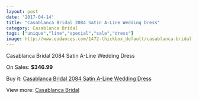 ```yaml
---
layout: post
date: '2017-04-14'
title: "Casablanca Bridal 2084 Satin A-Line Wedding Dress"
category: Casablanca Bridal
tags: ["unique","line","special","sale","dress"]
image: http://www.eudances.com/1472-thickbox_default/casablanca-bridal-2084-satin-a-line-wedding-dress.jpg
---
```

Casablanca Bridal 2084 Satin A-Line Wedding Dress

On Sales: **$346.99**
<a href="https://www.eudances.com/en/casablanca-bridal/517-casablanca-bridal-2084-satin-a-line-wedding-dress.html"><amp-img layout="responsive" width="600" height="600" src="//www.eudances.com/1472-thickbox_default/casablanca-bridal-2084-satin-a-line-wedding-dress.jpg" alt="Casablanca Bridal 2084 Satin A-Line Wedding Dress 0" /></a>
<a href="https://www.eudances.com/en/casablanca-bridal/517-casablanca-bridal-2084-satin-a-line-wedding-dress.html"><amp-img layout="responsive" width="600" height="600" src="//www.eudances.com/1474-thickbox_default/casablanca-bridal-2084-satin-a-line-wedding-dress.jpg" alt="Casablanca Bridal 2084 Satin A-Line Wedding Dress 1" /></a>
<a href="https://www.eudances.com/en/casablanca-bridal/517-casablanca-bridal-2084-satin-a-line-wedding-dress.html"><amp-img layout="responsive" width="600" height="600" src="//www.eudances.com/1473-thickbox_default/casablanca-bridal-2084-satin-a-line-wedding-dress.jpg" alt="Casablanca Bridal 2084 Satin A-Line Wedding Dress 2" /></a>

Buy it: [Casablanca Bridal 2084 Satin A-Line Wedding Dress](https://www.eudances.com/en/casablanca-bridal/517-casablanca-bridal-2084-satin-a-line-wedding-dress.html "Casablanca Bridal 2084 Satin A-Line Wedding Dress")

View more: [Casablanca Bridal](https://www.eudances.com/en/4-casablanca-bridal "Casablanca Bridal")